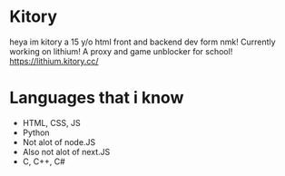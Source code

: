 # Kitory
heya im kitory a 15 y/o html front and backend dev form nmk! Currently working on lithium! A proxy and game unblocker for school!
https://lithium.kitory.cc/


# Languages that i know
- HTML, CSS, JS
- Python
- Not alot of node.JS
- Also not alot of next.JS
- C, C++, C#

